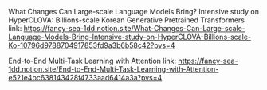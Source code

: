 What Changes Can Large-scale Language Models Bring? Intensive study on HyperCLOVA: Billions-scale Korean Generative Pretrained Transformers
link: https://fancy-sea-1dd.notion.site/What-Changes-Can-Large-scale-Language-Models-Bring-Intensive-study-on-HyperCLOVA-Billions-scale-Ko-10796d9788704917853fd9a3b6b58c42?pvs=4

End-to-End Multi-Task Learning with Attention
link: https://fancy-sea-1dd.notion.site/End-to-End-Multi-Task-Learning-with-Attention-e521e4bc638143428f4733aad6414a3a?pvs=4
